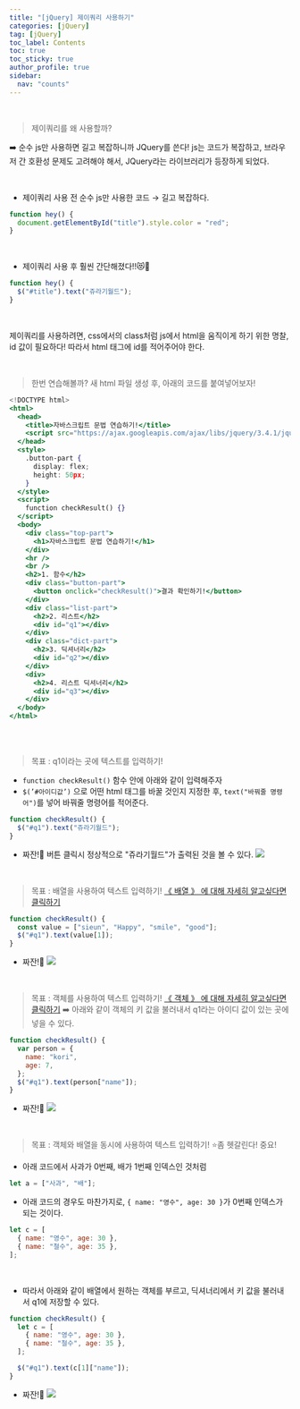 ```yaml
---
title: "[jQuery] 제이쿼리 사용하기"
categories: [jQuery]
tag: [jQuery]
toc_label: Contents
toc: true
toc_sticky: true
author_profile: true
sidebar:
  nav: "counts"
---
```


<br>

> 제이쿼리를 왜 사용할까?

➡️ 순수 js만 사용하면 길고 복잡하니까 JQuery를 쓴다!
js는 코드가 복잡하고, 브라우저 간 호환성 문제도 고려해야 해서, JQuery라는 라이브러리가 등장하게 되었다.

<br>

- 제이쿼리 사용 전 순수 js만 사용한 코드 → 길고 복잡하다.

```jsx
function hey() {
  document.getElementById("title").style.color = "red";
}
```

<br>

- 제이쿼리 사용 후 훨씬 간단해졌다!!😻🎇

```jsx
function hey() {
  $("#title").text("쥬라기월드");
}
```

<br>

제이쿼리를 사용하려면, css에서의 class처럼 js에서 html을 움직이게 하기 위한 명찰, id 값이 필요하다!
따라서 html 태그에 id를 적어주어야 한다.

<br>

> 한번 연습해볼까?
> 새 html 파일 생성 후, 아래의 코드를 붙여넣어보자!

```jsx
<!DOCTYPE html>
<html>
  <head>
    <title>자바스크립트 문법 연습하기!</title>
    <script src="https://ajax.googleapis.com/ajax/libs/jquery/3.4.1/jquery.min.js"></script>
  </head>
  <style>
    .button-part {
      display: flex;
      height: 50px;
    }
  </style>
  <script>
    function checkResult() {}
  </script>
  <body>
    <div class="top-part">
      <h1>자바스크립트 문법 연습하기!</h1>
    </div>
    <hr />
    <br />
    <h2>1. 함수</h2>
    <div class="button-part">
      <button onclick="checkResult()">결과 확인하기!</button>
    </div>
    <div class="list-part">
      <h2>2. 리스트</h2>
      <div id="q1"></div>
    </div>
    <div class="dict-part">
      <h2>3. 딕셔너리</h2>
      <div id="q2"></div>
    </div>
    <div>
      <h2>4. 리스트 딕셔너리</h2>
      <div id="q3"></div>
    </div>
  </body>
</html>
```

<br>

<br>

> 목표 : q1이라는 곳에 텍스트를 입력하기!

- `function checkResult()` 함수 안에 아래와 같이 입력해주자
- `$(’#아이디값’)` 으로 어떤 html 태그를 바꿀 것인지 지정한 후, `text("바꿔줄 명령어")`를 넣어 바꿔줄 명령어를 적어준다.

```jsx
function checkResult() {
  $("#q1").text("쥬라기월드");
}
```

- 짜잔!🎇 버튼 클릭시 정상적으로 "쥬라기월드"가 출력된 것을 볼 수 있다.
  ![](https://velog.velcdn.com/images/sieunpark/post/46ccebc9-629c-40f0-a03f-9e680da9e7ee/image.png)

<br>

> 목표 : 배열을 사용하여 텍스트 입력하기! [《 배열 》 에 대해 자세히 알고싶다면 클릭하기 ](https://velog.io/@sieunpark/JS-%EB%B0%B0%EC%97%B4)

```jsx
function checkResult() {
  const value = ["sieun", "Happy", "smile", "good"];
  $("#q1").text(value[1]);
}
```

- 짜잔!🎇
  ![](https://velog.velcdn.com/images/sieunpark/post/977ac249-26b0-41df-8fad-0e16d50ca746/image.png)

<br>

> 목표 : 객체를 사용하여 텍스트 입력하기! [《 객체 》 에 대해 자세히 알고싶다면 클릭하기](https://velog.io/@sieunpark/JS-%EA%B0%9D%EC%B2%B4)
> ➡️ 아래와 같이 객체의 키 값을 불러내서 q1라는 아이디 값이 있는 곳에 넣을 수 있다.

```jsx
function checkResult() {
  var person = {
    name: "kori",
    age: 7,
  };
  $("#q1").text(person["name"]);
}
```

- 짜잔!🎇
  ![](https://velog.velcdn.com/images/sieunpark/post/a74baf56-0381-42bc-86b3-84e51788692a/image.png)

<br>

> 목표 : 객체와 배열을 동시에 사용하여 텍스트 입력하기!
> ⭐좀 헷갈린다! 중요!

- 아래 코드에서 사과가 0번째, 배가 1번째 인덱스인 것처럼

```jsx
let a = ["사과", "배"];
```

- 아래 코드의 경우도 마찬가지로, `{ name: "영수", age: 30 }`가 0번째 인덱스가 되는 것이다.

```jsx
let c = [
  { name: "영수", age: 30 },
  { name: "철수", age: 35 },
];
```

<br>

- 따라서 아래와 같이 배열에서 원하는 객체를 부르고, 딕셔너리에서 키 값을 불러내서 q1에 저장할 수 있다.

```jsx
function checkResult() {
  let c = [
    { name: "영수", age: 30 },
    { name: "철수", age: 35 },
  ];

  $("#q1").text(c[1]["name"]);
}
```

- 짜잔!🎇
  ![](https://velog.velcdn.com/images/sieunpark/post/4288cc8f-0c40-4e7f-80a6-ab8ccc2c64de/image.png)

